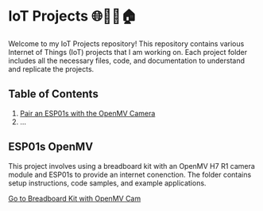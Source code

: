 # IoT Projects 🌐🔗📱🏠

Welcome to my IoT Projects repository! This repository contains various Internet of Things (IoT) projects that I am working on. Each project folder includes all the necessary files, code, and documentation to understand and replicate the projects.

## Table of Contents

1. [Pair an ESP01s with the OpenMV Camera](#ESP01s-OpenMV)
2. ...

## ESP01s OpenMV

This project involves using a breadboard kit with an OpenMV H7 R1 camera module and ESP01s to provide an internet conenction. The folder contains setup instructions, code samples, and example applications.

[Go to Breadboard Kit with OpenMV Cam](./Breadboard-Kit-with-OpenMV-Cam)

